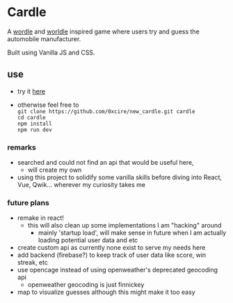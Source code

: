 # Cardle

A [wordle](https://www.nytimes.com/games/wordle/index.html) and [worldle](https://worldle.teuteuf.fr/) inspired game where users try and guess the automobile manufacturer.

Built using Vanilla JS and CSS.

## use

- try it [here](https://0xcire.github.io/new_cardle/)

- otherwise feel free to \
   `git clone https://github.com/0xcire/new_cardle.git cardle` \
   `cd cardle` \
   `npm install` \
   `npm run dev`

### remarks

- searched and could not find an api that would be useful here,
  - will create my own
- using this project to solidify some vanilla skills before diving into React, Vue, Qwik... wherever my curiosity takes me

### future plans

- remake in react!
  - this will also clean up some implementations I am "hacking" around
    - mainly 'startup load', will make sense in future when I am actually loading potential user data and etc
- create custom api as currently none exist to serve my needs here
- add backend (firebase?) to keep track of user data like score, win streak, etc
- use opencage instead of using openweather's deprecated geocoding api
  - openweather geocoding is just finnickey
- map to visualize guesses although this might make it too easy
